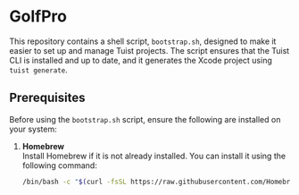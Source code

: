 # GolfPro

This repository contains a shell script, `bootstrap.sh`, designed to make it easier to set up and manage Tuist projects. The script ensures that the Tuist CLI is installed and up to date, and it generates the Xcode project using `tuist generate`.

## Prerequisites

Before using the `bootstrap.sh` script, ensure the following are installed on your system:

1. **Homebrew**  
   Install Homebrew if it is not already installed. You can install it using the following command:
   ```bash
   /bin/bash -c "$(curl -fsSL https://raw.githubusercontent.com/Homebrew/install/HEAD/install.sh)"
